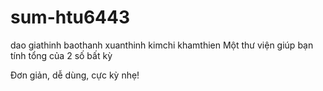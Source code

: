 # sum-htu6443
dao
giathinh
baothanh
xuanthinh
kimchi
khamthien
Một thư viện giúp bạn tính tổng của 2 số bất kỳ

Đơn giản, dễ dùng, cực kỳ nhẹ!
